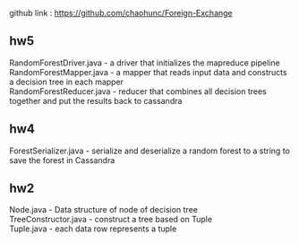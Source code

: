 github link : https://github.com/chaohunc/Foreign-Exchange <br />

## hw5
RandomForestDriver.java - a driver that initializes the mapreduce pipeline <br />
RandomForestMapper.java - a mapper that reads input data and constructs a decision tree in each mapper <br />
RandomForestReducer.java - reducer that combines all decision trees together and put the results back to cassandra <br />

## hw4
ForestSerializer.java - serialize and deserialize a random forest to a string to save the forest in Cassandra<br />

## hw2
Node.java - Data structure of node of decision tree <br /> 
TreeConstructor.java - construct a tree based on Tuple <br />
Tuple.java - each data row represents a tuple <br />
